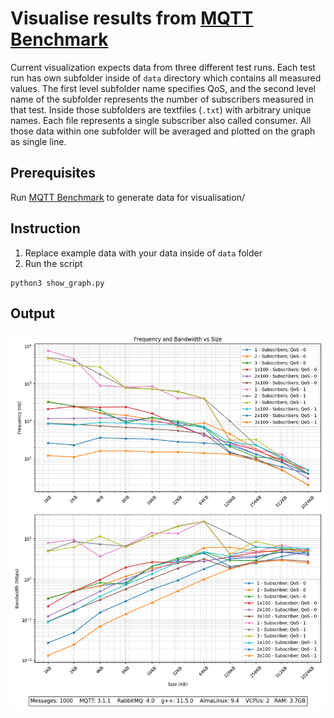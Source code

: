 # Visualise results from [MQTT Benchmark](https://github.com/danyk20/MQTT_Benchmark.git)

Current visualization expects data from three different test runs. Each test run has own subfolder inside of `data`
directory which contains all measured values. The first level subfolder name specifies QoS, and the second level name of
the subfolder represents the number of subscribers measured in that test. Inside those subfolders are textfiles (`.txt`)
with arbitrary unique names. Each file represents a single subscriber also called consumer. All those data within one
subfolder will be averaged and plotted on the graph as single line.

## Prerequisites

Run [MQTT Benchmark](https://github.com/danyk20/MQTT_Benchmark.git) to generate data for visualisation/

## Instruction

1. Replace example data with your data inside of `data` folder
2. Run the script

```shell
python3 show_graph.py
```

## Output

![Example of the plot](output/single_producer.png)